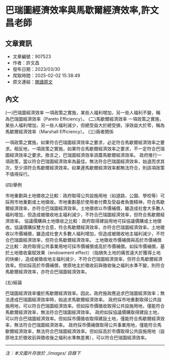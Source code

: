 # 巴瑞圖經濟效率與馬歇爾經濟效率,許文昌老師

## 文章資訊
- 文章編號：907523
- 作者：許文昌
- 發布日期：2023/03/30
- 爬取時間：2025-02-02 15:38:49
- 原文連結：[閱讀原文](https://real-estate.get.com.tw/Columns/detail.aspx?no=907523)

## 內文
(一)巴瑞圖經濟效率
一項政策之實施，某些人福利增加，另一些人福利不變，稱為巴瑞圖經濟效率（Pareto Efficiency）。
(二)馬歇爾經濟效率
一項政策之實施，某些人福利增加，另一些人福利減少，但總受益大於總受損，淨效益大於零，稱為馬歇爾經濟效率（Marshall Efficiency）。
 (三)兩者關係

一項政策之實施，如果符合巴瑞圖經濟效率之要求，必定符合馬歇爾經濟效率之要求。相反地，一項政策之實施，如果符合馬歇爾經濟效率之要求，不一定符合巴瑞圖經濟效率之要求。換言之，巴瑞圖經濟效率涵蓋馬歇爾經濟效率。
政府推行一項政策，當以符合巴瑞圖經濟效率為最佳。無法符合巴瑞圖經濟效率，始退而求其次，至少須符合馬歇爾經濟效率。如果連馬歇爾經濟效率都無法符合，則該項政策不值得採行。

 (四)舉例

市地重劃與土地徵收之比較：政府取得公共設施用地（如道路、公園、學校等）可採用市地重劃或土地徵收。市地重劃基於使用者付費及受益者負擔精神，符合馬歇爾經濟效率，亦符合巴瑞圖經濟效率。土地徵收以市價補償，雖造成社會大多數人福利增加，但造成被徵收地主福利減少，不符合巴瑞圖經濟效率，但符合馬歇爾經濟效率。
協議價購與土地徵收之比較：政府取得建設用地可採協議價購或土地徵收。協議價購採雙方合意，符合馬歇爾經濟效率，亦符合巴瑞圖經濟效率。土地徵收以市價補償，雖造成社會大多數人福利增加，但造成被徵收地主福利減少，不符合巴瑞圖經濟效率，但符合馬歇爾經濟效率。
土地徵收市價補償與高於市價補償之比較：政府取得公共事業用地可採市價補償或高於市價補償。如採市價補償，基於土地徵收稟賦效果（endowment effect）（指損失土地的痛苦遠大於獲得土地的快樂），造成被徵收地主福利減少，不符合巴瑞圖經濟效率，但符合馬歇爾經濟效率。但如採高於市價補償，使原地主於徵收前與徵收後之福利水準不變，則符合馬歇爾經濟效率，亦符合巴瑞圖經濟效率。

 (五)結論

巴瑞圖經濟效率優於馬歇爾經濟效率。因此，政府施政應追求巴瑞圖經濟效率；無法達成巴瑞圖經濟效率時，始追求馬歇爾經濟效率。
政府採市地重劃取得公共設施用地，可以符合巴瑞圖經濟效率。但如採市價徵收取得公共設施用地，僅能符合馬歇爾經濟效率，無法符合巴瑞圖經濟效率。
政府如採協議價購取得建設土地，可以符合巴瑞圖經濟效率。但如採市價徵收取得建設土地，僅能符合馬歇爾經濟效率，無法符合巴瑞圖經濟效率。
政府採市價補償取得公共事業用地，僅能符合馬歇爾經濟效率，無法符合巴瑞圖經濟效率。但如採高於市價取得公共設施用地（設原地主於徵收前與徵收後之福利水準無差異），可以符合巴瑞圖經濟效率。

---
*注：本文圖片存放於 ./images/ 目錄下*
